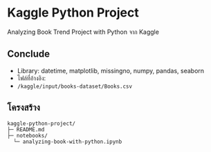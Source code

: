 # Kaggle Python Project

Analyzing Book Trend Project with Python จาก Kaggle 

## Conclude
- Library: datetime, matplotlib, missingno, numpy, pandas, seaborn
- ไฟล์ที่อ้างอิง:  
- `/kaggle/input/books-dataset/Books.csv`

## โครงสร้าง
```
kaggle-python-project/
├─ README.md
├─ notebooks/
  └─ analyzing-book-with-python.ipynb
```



